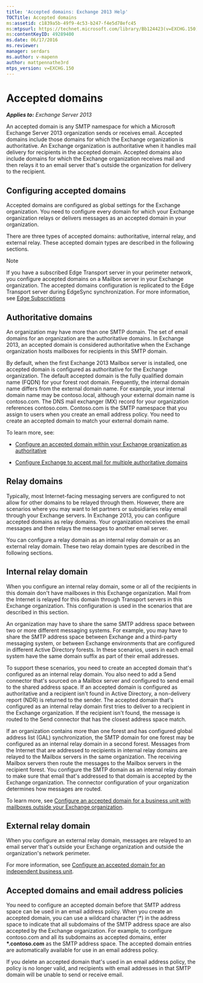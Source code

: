 ```yaml
---
title: 'Accepted domains: Exchange 2013 Help'
TOCTitle: Accepted domains
ms:assetid: c1839a5b-49f9-4c53-b247-f4e5d78efc45
ms:mtpsurl: https://technet.microsoft.com/library/Bb124423(v=EXCHG.150)
ms:contentKeyID: 49289400
ms.date: 06/17/2016
ms.reviewer: 
manager: serdars
ms.author: v-mapenn
author: mattpennathe3rd
mtps_version: v=EXCHG.150
---
```


# Accepted domains

_**Applies to:** Exchange Server 2013_

An accepted domain is any SMTP namespace for which a Microsoft Exchange Server 2013 organization sends or receives email. Accepted domains include those domains for which the Exchange organization is authoritative. An Exchange organization is authoritative when it handles mail delivery for recipients in the accepted domain. Accepted domains also include domains for which the Exchange organization receives mail and then relays it to an email server that's outside the organization for delivery to the recipient.

## Configuring accepted domains

Accepted domains are configured as global settings for the Exchange organization. You need to configure every domain for which your Exchange organization relays or delivers messages as an accepted domain in your organization.

There are three types of accepted domains: authoritative, internal relay, and external relay. These accepted domain types are described in the following sections.

> [!NOTE]
> If you have a subscribed Edge Transport server in your perimeter network, you configure accepted domains on a Mailbox server in your Exchange organization. The accepted domains configuration is replicated to the Edge Transport server during EdgeSync synchronization. For more information, see [Edge Subscriptions](edge-subscriptions-exchange-2013-help.md)

## Authoritative domains

An organization may have more than one SMTP domain. The set of email domains for an organization are the authoritative domains. In Exchange 2013, an accepted domain is considered authoritative when the Exchange organization hosts mailboxes for recipients in this SMTP domain.

By default, when the first Exchange 2013 Mailbox server is installed, one accepted domain is configured as authoritative for the Exchange organization. The default accepted domain is the fully qualified domain name (FQDN) for your forest root domain. Frequently, the internal domain name differs from the external domain name. For example, your internal domain name may be contoso.local, although your external domain name is contoso.com. The DNS mail exchanger (MX) record for your organization references contoso.com. Contoso.com is the SMTP namespace that you assign to users when you create an email address policy. You need to create an accepted domain to match your external domain name.

To learn more, see:

- [Configure an accepted domain within your Exchange organization as authoritative](configure-an-accepted-domain-within-your-exchange-organization-as-authoritative-exchange-2013-help.md)

- [Configure Exchange to accept mail for multiple authoritative domains](configure-exchange-to-accept-mail-for-multiple-authoritative-domains-exchange-2013-help.md)

## Relay domains

Typically, most Internet-facing messaging servers are configured to not allow for other domains to be relayed through them. However, there are scenarios where you may want to let partners or subsidiaries relay email through your Exchange servers. In Exchange 2013, you can configure accepted domains as relay domains. Your organization receives the email messages and then relays the messages to another email server.

You can configure a relay domain as an internal relay domain or as an external relay domain. These two relay domain types are described in the following sections.

## Internal relay domain

When you configure an internal relay domain, some or all of the recipients in this domain don't have mailboxes in this Exchange organization. Mail from the Internet is relayed for this domain through Transport servers in this Exchange organization. This configuration is used in the scenarios that are described in this section.

An organization may have to share the same SMTP address space between two or more different messaging systems. For example, you may have to share the SMTP address space between Exchange and a third-party messaging system, or between Exchange environments that are configured in different Active Directory forests. In these scenarios, users in each email system have the same domain suffix as part of their email addresses.

To support these scenarios, you need to create an accepted domain that's configured as an internal relay domain. You also need to add a Send connector that's sourced on a Mailbox server and configured to send email to the shared address space. If an accepted domain is configured as authoritative and a recipient isn't found in Active Directory, a non-delivery report (NDR) is returned to the sender. The accepted domain that's configured as an internal relay domain first tries to deliver to a recipient in the Exchange organization. If the recipient isn't found, the message is routed to the Send connector that has the closest address space match.

If an organization contains more than one forest and has configured global address list (GAL) synchronization, the SMTP domain for one forest may be configured as an internal relay domain in a second forest. Messages from the Internet that are addressed to recipients in internal relay domains are relayed to the Mailbox servers in the same organization. The receiving Mailbox servers then route the messages to the Mailbox servers in the recipient forest. You configure the SMTP domain as an internal relay domain to make sure that email that's addressed to that domain is accepted by the Exchange organization. The connector configuration of your organization determines how messages are routed.

To learn more, see [Configure an accepted domain for a business unit with mailboxes outside your Exchange organization](configure-an-accepted-domain-for-a-business-unit-with-mailboxes-outside-your-exchange-organization-exchange-2013-help.md).

## External relay domain

When you configure an external relay domain, messages are relayed to an email server that's outside your Exchange organization and outside the organization's network perimeter.

For more information, see [Configure an accepted domain for an independent business unit](configure-an-accepted-domain-for-an-independent-business-unit-exchange-2013-help.md).

## Accepted domains and email address policies

You need to configure an accepted domain before that SMTP address space can be used in an email address policy. When you create an accepted domain, you can use a wildcard character (\*) in the address space to indicate that all subdomains of the SMTP address space are also accepted by the Exchange organization. For example, to configure contoso.com and all its subdomains as accepted domains, enter **\*.contoso.com** as the SMTP address space. The accepted domain entries are automatically available for use in an email address policy.

If you delete an accepted domain that's used in an email address policy, the policy is no longer valid, and recipients with email addresses in that SMTP domain will be unable to send or receive email.
